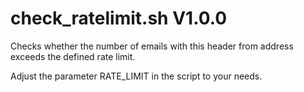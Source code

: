 check_ratelimit.sh V1.0.0
=========================

Checks whether the number of emails with this header from address exceeds the defined rate limit.

Adjust the parameter RATE_LIMIT in the script to your needs.

